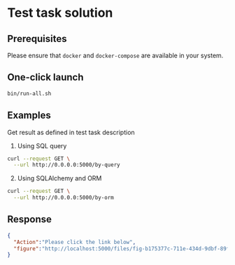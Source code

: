 # Test task solution

## Prerequisites

Please ensure that `docker` and `docker-compose` are available in your system.


## One-click launch

```bash
bin/run-all.sh
```

## Examples

Get result as defined in test task description

1. Using SQL query 
```bash
curl --request GET \
  --url http://0.0.0.0:5000/by-query
```

2. Using SQLAlchemy and ORM
```bash
curl --request GET \
  --url http://0.0.0.0:5000/by-orm
```

## Response

```json
{
  "Action":"Please click the link below",
  "figure":"http://localhost:5000/files/fig-b175377c-711e-434d-9dbf-89f234b8ba4d.png"
}
```
```
